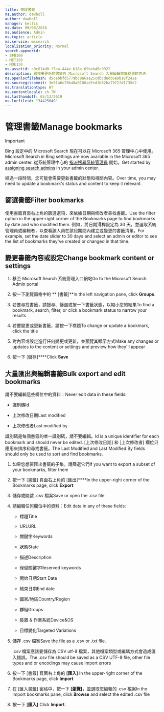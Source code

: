 ```yaml
---
title: 管理書籤
ms.author: dawholl
author: dawholl
manager: kellis
ms.date: 09/08/2018
ms.audience: Admin
ms.topic: article
ms.service: mssearch
localization_priority: Normal
search.appverid:
- BFB160
- MET150
- MOE150
ms.assetid: c0c814d0-f7e4-444e-b18e-09beb45c9322
description: 尋找要更新的書籤與 Microsoft Search 大量編輯書籤結果的方法
ms.openlocfilehash: d5cebbfd5779bc8a6aa25cdbcdedb6e9b18f242e
ms.sourcegitcommit: 3e91a6e70b48a0100adfed1b62ba79f2fd1735d2
ms.translationtype: HT
ms.contentlocale: zh-TW
ms.lasthandoff: 05/13/2019
ms.locfileid: "34425649"
---
```

# <a name="manage-bookmarks"></a><span data-ttu-id="0742d-103">管理書籤</span><span class="sxs-lookup"><span data-stu-id="0742d-103">Manage bookmarks</span></span>

> [!IMPORTANT]
> <span data-ttu-id="0742d-104">Bing 設定中的 Microsoft Search 現在可以在 Microsoft 365 管理中心中使用。</span><span class="sxs-lookup"><span data-stu-id="0742d-104">Microsoft Search in Bing settings are now available in the Microsoft 365 admin center.</span></span> <span data-ttu-id="0742d-105">從系統管理中心的 [指派搜尋系統管理員](https://docs.microsoft.com/zh-TW/microsoftsearch/setup-microsoft-search#step-2-assign-search-admin-and-search-editor) 開始。</span><span class="sxs-lookup"><span data-stu-id="0742d-105">Get started by [assigning search admins](https://docs.microsoft.com/en-us/microsoftsearch/setup-microsoft-search#step-2-assign-search-admin-and-search-editor) in your admin center.</span></span>
    
<span data-ttu-id="0742d-106">經過一段時間，您可能會需要更新書籤的狀態和相關內容。</span><span class="sxs-lookup"><span data-stu-id="0742d-106">Over time, you may need to update a bookmark's status and content to keep it relevant.</span></span> 
  
## <a name="filter-bookmarks"></a><span data-ttu-id="0742d-107">篩選書籤</span><span class="sxs-lookup"><span data-stu-id="0742d-107">Filter bookmarks</span></span>

<span data-ttu-id="0742d-108">使用書籤頁面右上角的篩選選項，來依據日期與修改者尋找書籤。</span><span class="sxs-lookup"><span data-stu-id="0742d-108">Use the filter option in the upper-right corner of the Bookmarks page to find bookmarks by date and who modified them.</span></span> <span data-ttu-id="0742d-109">例如，將日期滑桿設定為 30 天，並選取系統管理員或編輯者，以查看該人員在該段期間內建立或變更的書籤清單。</span><span class="sxs-lookup"><span data-stu-id="0742d-109">For example, set the date slider to 30 days and select an admin or editor to see the list of bookmarks they've created or changed in that time.</span></span>
  
## <a name="change-bookmark-content-or-settings"></a><span data-ttu-id="0742d-110">變更書籤內容或設定</span><span class="sxs-lookup"><span data-stu-id="0742d-110">Change bookmark content or settings</span></span>

1. <span data-ttu-id="0742d-111">移至 Microsoft Search 系統管理入口網站</span><span class="sxs-lookup"><span data-stu-id="0742d-111">Go to the Microsoft Search Admin portal</span></span>
    
2. <span data-ttu-id="0742d-112">按一下瀏覽窗格中的 \*\* [書籤]\*\*</span><span class="sxs-lookup"><span data-stu-id="0742d-112">In the left navigation pane, click **Groups**.</span></span>
    
3. <span data-ttu-id="0742d-113">若要尋找書籤，請搜尋、篩選或按一下書籤狀態，以縮小您的結果</span><span class="sxs-lookup"><span data-stu-id="0742d-113">To find a bookmark, search, filter, or click a bookmark status to narrow your results</span></span>
    
4. <span data-ttu-id="0742d-114">若要變更或更新書籤，請按一下標題</span><span class="sxs-lookup"><span data-stu-id="0742d-114">To change or update a bookmark, click the title</span></span>
    
5. <span data-ttu-id="0742d-115">對內容或設定進行任何變更或更新，並預覽其顯示方式</span><span class="sxs-lookup"><span data-stu-id="0742d-115">Make any changes or updates to the content or settings and preview how they'll appear</span></span> 
    
6. <span data-ttu-id="0742d-116">按一下 [儲存]\*\*\*\*</span><span class="sxs-lookup"><span data-stu-id="0742d-116">Click **Save**</span></span>
    
## <a name="bulk-export-and-edit-bookmarks"></a><span data-ttu-id="0742d-117">大量匯出與編輯書籤</span><span class="sxs-lookup"><span data-stu-id="0742d-117">Bulk export and edit bookmarks</span></span>

<span data-ttu-id="0742d-118">請不要編輯這些欄位中的資料：</span><span class="sxs-lookup"><span data-stu-id="0742d-118">Never edit data in these fields:</span></span>
  
- <span data-ttu-id="0742d-119">識別碼</span><span class="sxs-lookup"><span data-stu-id="0742d-119">Id</span></span>
    
- <span data-ttu-id="0742d-120">上次修改日期</span><span class="sxs-lookup"><span data-stu-id="0742d-120">Last modified</span></span>
    
- <span data-ttu-id="0742d-121">上次修改者</span><span class="sxs-lookup"><span data-stu-id="0742d-121">Last modified by</span></span>
    
<span data-ttu-id="0742d-122">識別碼是每個書籤的唯一識別碼，請不要編輯。</span><span class="sxs-lookup"><span data-stu-id="0742d-122">Id is a unique identifier for each bookmark and should never be edited.</span></span> <span data-ttu-id="0742d-123">[上次修改日期] 和 [上次修改者] 欄位只應用來排序和尋找書籤。</span><span class="sxs-lookup"><span data-stu-id="0742d-123">The Last Modified and Last Modified By fields should only be used to sort and find bookmarks.</span></span>
  
1. <span data-ttu-id="0742d-124">如果您想要匯出書籤的子集，請篩選它們</span><span class="sxs-lookup"><span data-stu-id="0742d-124">If you want to export a subset of your bookmarks, filter them</span></span>
    
2. <span data-ttu-id="0742d-125">按一下 [書籤] 頁面右上角的 [匯出]\*\*\*\*</span><span class="sxs-lookup"><span data-stu-id="0742d-125">In the upper-right corner of the Bookmarks page, click **Export**</span></span>
    
3. <span data-ttu-id="0742d-126">儲存或開啟 .csv 檔案</span><span class="sxs-lookup"><span data-stu-id="0742d-126">Save or open the .csv file</span></span>
    
4. <span data-ttu-id="0742d-127">請編輯任何欄位中的資料：</span><span class="sxs-lookup"><span data-stu-id="0742d-127">Edit data in any of these fields:</span></span>
   - <span data-ttu-id="0742d-128">標題</span><span class="sxs-lookup"><span data-stu-id="0742d-128">Title</span></span>
    
   - <span data-ttu-id="0742d-129">URL</span><span class="sxs-lookup"><span data-stu-id="0742d-129">URL</span></span>
    
   - <span data-ttu-id="0742d-130">關鍵字</span><span class="sxs-lookup"><span data-stu-id="0742d-130">Keywords</span></span>
    
   - <span data-ttu-id="0742d-131">狀態</span><span class="sxs-lookup"><span data-stu-id="0742d-131">State</span></span>
    
   - <span data-ttu-id="0742d-132">描述</span><span class="sxs-lookup"><span data-stu-id="0742d-132">Description</span></span>
    
   - <span data-ttu-id="0742d-133">保留關鍵字</span><span class="sxs-lookup"><span data-stu-id="0742d-133">Reserved keywords</span></span>
    
   - <span data-ttu-id="0742d-134">開始日期</span><span class="sxs-lookup"><span data-stu-id="0742d-134">Start Date</span></span>
    
   - <span data-ttu-id="0742d-135">結束日期</span><span class="sxs-lookup"><span data-stu-id="0742d-135">End date</span></span>
    
   - <span data-ttu-id="0742d-136">國家/地區</span><span class="sxs-lookup"><span data-stu-id="0742d-136">Country/Region</span></span>
    
   - <span data-ttu-id="0742d-137">群組</span><span class="sxs-lookup"><span data-stu-id="0742d-137">Groups</span></span>
    
   - <span data-ttu-id="0742d-138">裝置 &amp; 作業系統</span><span class="sxs-lookup"><span data-stu-id="0742d-138">Device&amp;OS</span></span>
    
   - <span data-ttu-id="0742d-139">目標變化</span><span class="sxs-lookup"><span data-stu-id="0742d-139">Targeted Variations</span></span>
    
5. <span data-ttu-id="0742d-140">儲存 .csv 檔案</span><span class="sxs-lookup"><span data-stu-id="0742d-140">Save the file as a .csv or .txt file.</span></span>

    <span data-ttu-id="0742d-141">.csv 檔案應該要儲存為 CSV utf-8 檔案，其他檔案類型或編碼方式會造成匯入錯誤。</span><span class="sxs-lookup"><span data-stu-id="0742d-141">The .csv file should be saved as a CSV UTF-8 file, other file types and or encodings may cause import errors</span></span>
    
6. <span data-ttu-id="0742d-142">按一下 [書籤] 頁面右上角的 **[匯入]** </span><span class="sxs-lookup"><span data-stu-id="0742d-142">In the upper-right corner of the Bookmarks page, click **Import**</span></span>
    
7. <span data-ttu-id="0742d-143">在 [匯入書籤] 窗格中，按一下 **[瀏覽]**，並選取您編輯的 .csv 檔案</span><span class="sxs-lookup"><span data-stu-id="0742d-143">In the Import bookmarks pane, click **Browse** and select the edited .csv file</span></span> 
    
8. <span data-ttu-id="0742d-144">按一下 **[匯入]** </span><span class="sxs-lookup"><span data-stu-id="0742d-144">Click **Import**.</span></span>